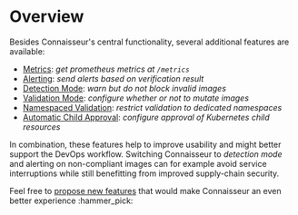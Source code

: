 # Overview

Besides Connaisseur's central functionality, several additional features are available:

- [Metrics](./metrics.md): *get prometheus metrics at `/metrics`*
- [Alerting](./alerting.md): *send alerts based on verification result*
- [Detection Mode](./detection_mode.md): *warn but do not block invalid images*
- [Validation Mode](./validation_mode.md): *configure whether or not to mutate images*
- [Namespaced Validation](./namespaced_validation.md): *restrict validation to dedicated namespaces*
- [Automatic Child Approval](automatic_child_approval.md): *configure approval of Kubernetes child resources*

In combination, these features help to improve usability and might better support the DevOps workflow.
Switching Connaisseur to _detection mode_ and alerting on non-compliant images can for example avoid service interruptions while still benefitting from improved supply-chain security.

Feel free to [propose new features](https://github.com/sse-secure-systems/connaisseur/issues/new?assignees=&labels=&template=feature_request.md&title=) that would make Connaisseur an even better experience :hammer_pick:

